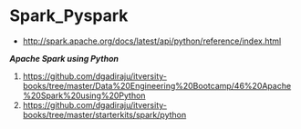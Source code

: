 # Spark_Pyspark

* http://spark.apache.org/docs/latest/api/python/reference/index.html


***Apache Spark using Python***

1. https://github.com/dgadiraju/itversity-books/tree/master/Data%20Engineering%20Bootcamp/46%20Apache%20Spark%20using%20Python
2. https://github.com/dgadiraju/itversity-books/tree/master/starterkits/spark/python
